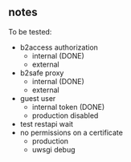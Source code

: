 
## notes

To be tested:

- b2access authorization
    + internal (DONE)
    + external
- b2safe proxy
    + internal (DONE)
    + external
- guest user
    + internal token (DONE)
    + production disabled
- test restapi wait
- no permissions on a certificate
    + production
    + uwsgi debug

